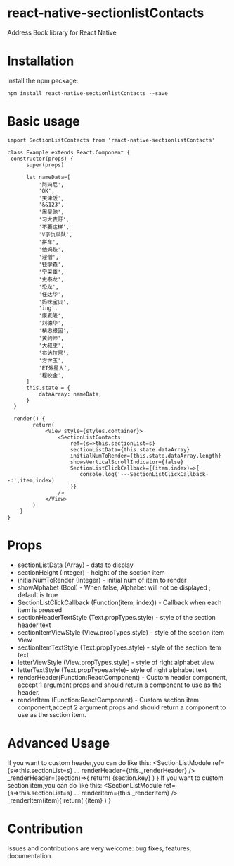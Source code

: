 # react-native-sectionlistContacts
Address Book library for React Native

Installation
=========
install the npm package:

    npm install react-native-sectionlistContacts --save

Basic usage
=========
    import SectionListContacts from 'react-native-sectionlistContacts'

    class Example extends React.Component {
     constructor(props) {
          super(props)

          let nameData=[
              '阿玛尼',
              'OK',
              '天津饭',
              '&&123',
              '周星驰',
              '习大表哥',
              '不要这样',
              'V字仇杀队',
              '拼车',
              '他妈跌',
              '淫僧',
              '钱学森',
              '宁采臣',
              '史泰龙',
              '恐龙',
              '任达华',
              '妈咪宝贝',
              'ing',
              '康麦隆',
              '刘德华',
              '精忠报国',
              '黄药师',
              '大叔皮',
              '布达拉宫',
              '方世玉',
              'ET外星人',
              '程咬金',
          ]
          this.state = {
              dataArray: nameData,
          }
      }

      render() {
            return(
                <View style={styles.container}>
                    <SectionListContacts
                        ref={s=>this.sectionList=s}
                        sectionListData={this.state.dataArray}
                        initialNumToRender={this.state.dataArray.length}
                        showsVerticalScrollIndicator={false}
                        SectionListClickCallback={(item,index)=>{
                           console.log('---SectionListClickCallback--:',item,index)
                        }}
                    />
                </View>
            )
        }
    }
Props
=========

* sectionListData (Array) - data to display
* sectionHeight (Integer) - height of the section item
* initialNumToRender (Integer) - initial num of item to render
* showAlphabet (Bool) - When false, Alphabet will not be displayed ; default is true 
* SectionListClickCallback (Function(item, index)) - Callback when each item is pressed
* sectionHeaderTextStyle (Text.propTypes.style) - style of the section header text 
* sectionItemViewStyle (View.propTypes.style) - style of the section item View 
* sectionItemTextStyle (Text.propTypes.style) - style of the section item text
* letterViewStyle (View.propTypes.style) - style of right alphabet view
* letterTextStyle (Text.propTypes.style)- style of right alphabet text
* renderHeader(Function:ReactComponent) -  Custom header component, accept 1 argument props and should return a component to use as the header.
* renderItem (Function:ReactComponent) - Custom section item component,accept 2 argument props and should return a component to use as the ssction item.

Advanced Usage
=========

If you want to custom header,you can do like this:
    <SectionListModule
        ref={s=>this.sectionList=s}
        ...
        renderHeader={this._renderHeader}
    />
    _renderHeader=(section)=>{
        return(
            <View>
                <Text>{section.key}</Text>
            </View>
        )
    }
If you want to custom section item,you can do like this:
    <SectionListModule
        ref={s=>this.sectionList=s}
        ...
        renderItem={this._renderItem}
    />
    _renderItem(item){
        return(
            <View>
                <Text>{item}</Text>
            </View>
        )
    }
    
Contribution
=========

Issues and contributions are very welcome: bug fixes, features, documentation.

